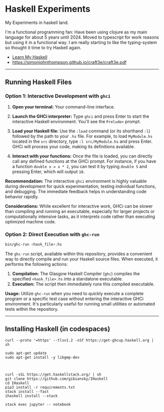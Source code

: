 # Haskell Experiments

My Experiments in haskell land.

I'm a functional programming fan: Have been using clojure as my main language for about 5 years until 2024.
Moved to typescript for work reasons but using it in a functional way.
I am really starting to like the typing-system so thought it time to try Haskell again.

* [Learn My Haskell](https://tinyurl.com/ghc65)
* https://simonjohnthompson.github.io/craft3e/craft3e.pdf

---

## Running Haskell Files

### Option 1: Interactive Development with `ghci`

1.  **Open your terminal:** Your command-line interface.

2.  **Launch the GHCi interpreter:** Type `ghci` and press Enter to start the interactive Haskell environment. You'll see the `Prelude>` prompt.

3.  **Load your Haskell file:** Use the `:load` command (or its shorthand `:l`) followed by the path to your `.hs` file. For example, to load `MyModule.hs` located in the `src` directory, type `:l src/MyModule.hs` and press Enter. GHCi will process your code, making its definitions available.

4.  **Interact with your functions:** Once the file is loaded, you can directly call any defined functions at the GHCi prompt. For instance, if you have a function `double x = x * 2`, you can test it by typing `double 5` and pressing Enter, which will output `10`.

**Recommendation:** The interactive `ghci` environment is highly valuable during development for quick experimentation, testing individual functions, and debugging. The immediate feedback helps in understanding code behavior rapidly.

**Considerations:** While excellent for interactive work, GHCi can be slower than compiling and running an executable, especially for larger projects or computationally intensive tasks, as it interprets code rather than executing optimized machine code.

### Option 2: Direct Execution with `ghc-run`

```bash
bin/ghc-run <hask_file>.hs
```

The `ghc-run` script, available within this repository, provides a convenient way to directly compile and run your Haskell source files. When executed, it performs the following actions:

1.  **Compilation:** The Glasgow Haskell Compiler (`ghc`) compiles the specified `<hask_file>.hs` into a standalone executable.
2.  **Execution:** The script then immediately runs this compiled executable.

**Usage:** Utilize `ghc-run` when you need to quickly execute a complete program or a specific test case without entering the interactive GHCi environment. It's particularly useful for running small utilities or automated tests within the repository.

---

## Installing Haskell (in codespaces)

```
curl --proto '=https' --tlsv1.2 -sSf https://get-ghcup.haskell.org | sh

sudo apt-get update
sudo apt-get install -y libgmp-dev



curl -sSL https://get.haskellstack.org/ | sh
git clone https://github.com/gibiansky/IHaskell
cd IHaskell
pip3 install -r requirements.txt
stack install --fast
ihaskell install --stack

stack exec jupyter -- notebook

```